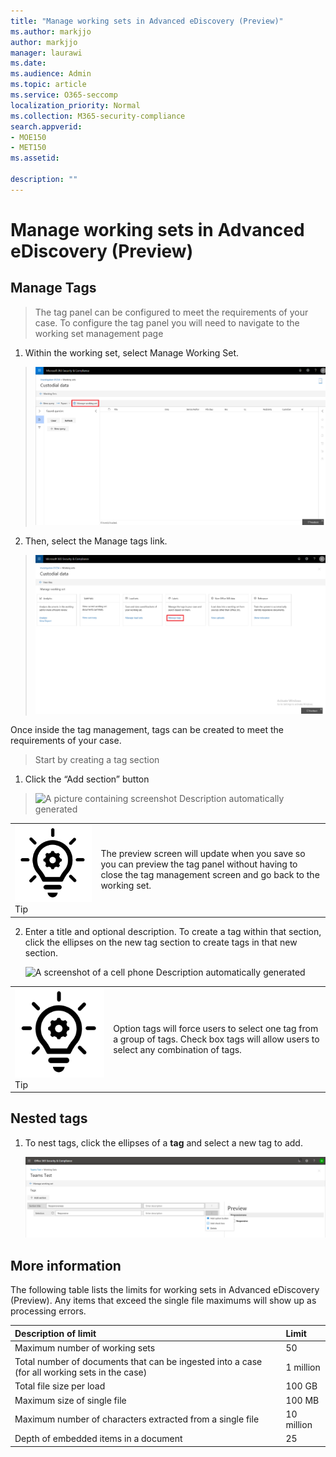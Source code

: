 ```yaml
---
title: "Manage working sets in Advanced eDiscovery (Preview)"
ms.author: markjjo
author: markjjo
manager: laurawi
ms.date: 
ms.audience: Admin
ms.topic: article
ms.service: O365-seccomp
localization_priority: Normal
ms.collection: M365-security-compliance 
search.appverid: 
- MOE150
- MET150
ms.assetid: 

description: ""
---
```


# Manage working sets in Advanced eDiscovery (Preview)  

## Manage Tags

> The tag panel can be configured to meet the requirements of your case. To configure the tag panel you will need to navigate to the working set management page

1.  Within the working set, select Manage Working Set.

> ![](../media/ED_managews.png)

2.  Then, select the Manage tags link.

> ![](../media/ED_managetags.png)

Once inside the tag management, tags can be created to meet the requirements of your case.

> Start by creating a tag section

1.  Click the “Add section” button

> ![A picture containing screenshot
> Description automatically generated](../media/ED_addtagsection.png)

|                                                                                                                             |                                                                                                                                                                 |
| --------------------------------------------------------------------------------------------------------------------------- | --------------------------------------------------------------------------------------------------------------------------------------------------------------- |
| ![](../media/ED_tipicon.png)Tip | The preview screen will update when you save so you can preview the tag panel without having to close the tag management screen and go back to the working set. |

2.  Enter a title and optional description. To create a tag within that section, click the ellipses on the new tag section to create tags in that new section.
    
    ![A screenshot of a cell phone
    Description automatically generated](../media/ED_createtag.png)

|                                                                                                                             |                                                                                                                                         |
| --------------------------------------------------------------------------------------------------------------------------- | --------------------------------------------------------------------------------------------------------------------------------------- |
| ![](../media/ED_tipicon.png)Tip | Option tags will force users to select one tag from a group of tags. Check box tags will allow users to select any combination of tags. |

## Nested tags

1.  To nest tags, click the ellipses of a **tag** and select a new tag to add.
    
    ![](../media/ED_tagnesting.png)


## More information

The following table lists the limits for working sets in Advanced eDiscovery (Preview).  Any items that exceed the single file maximums will show up as processing errors.
    
  |**Description of limit**|**Limit**|
  |:-----|:-----|
  |Maximum number of working sets  <br/> |50  <br/> |
  |Total number of documents that can be ingested into a case (for all working sets in the case)  <br/> |1 million  <br/> |
  |Total file size per load  <br/> |100 GB  <br/> |
  |Maximum size of single file   <br/> |100 MB  <br/> |
  |Maximum number of characters extracted from a single file  <br/> |10 million  <br/> |
  |Depth of embedded items in a document  <br/> |25  <br/> |
  

